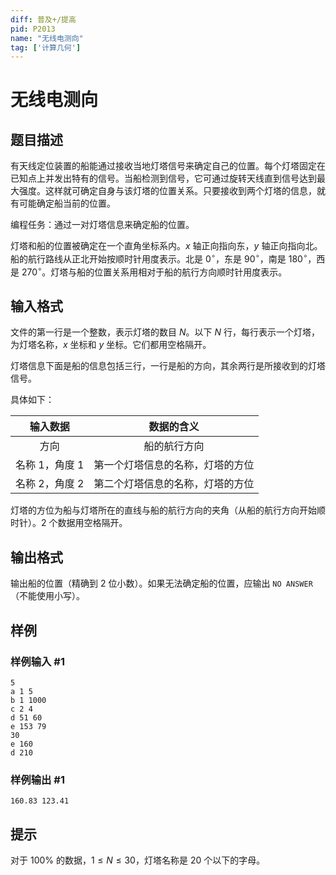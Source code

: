 ```yaml
---
diff: 普及+/提高
pid: P2013
name: "无线电测向"
tag: ['计算几何']
---
```

# 无线电测向
## 题目描述

有天线定位装置的船能通过接收当地灯塔信号来确定自己的位置。每个灯塔固定在已知点上并发出特有的信号。当船检测到信号，它可通过旋转天线直到信号达到最大强度。这样就可确定自身与该灯塔的位置关系。只要接收到两个灯塔的信息，就有可能确定船当前的位置。

编程任务：通过一对灯塔信息来确定船的位置。

灯塔和船的位置被确定在一个直角坐标系内。$x$ 轴正向指向东，$y$ 轴正向指向北。船的航行路线从正北开始按顺时针用度表示。北是 $0^\circ$，东是 $90^\circ$，南是 $180^\circ$，西是 $270^\circ$。灯塔与船的位置关系用相对于船的航行方向顺时针用度表示。

## 输入格式

文件的第一行是一个整数，表示灯塔的数目 $N$。以下 $N$ 行，每行表示一个灯塔，为灯塔名称，$x$ 坐标和 $y$ 坐标。它们都用空格隔开。

灯塔信息下面是船的信息包括三行，一行是船的方向，其余两行是所接收到的灯塔信号。

具体如下：

| 输入数据 | 数据的含义|
| :-: | :-:|
| 方向 | 船的航行方向 |
| 名称 $1$，角度 $1$ | 第一个灯塔信息的名称，灯塔的方位 |
| 名称 $2$，角度 $2$ | 第二个灯塔信息的名称，灯塔的方位 |

灯塔的方位为船与灯塔所在的直线与船的航行方向的夹角（从船的航行方向开始顺时针）。$2$ 个数据用空格隔开。
## 输出格式

输出船的位置（精确到 $2$ 位小数）。如果无法确定船的位置，应输出 `NO ANSWER`（不能使用小写）。

## 样例

### 样例输入 #1
```
5
a 1 5
b 1 1000
c 2 4
d 51 60
e 153 79
30
e 160
d 210
```
### 样例输出 #1
```
160.83 123.41
```
## 提示

对于 $100 \%$ 的数据，$1 \le N \le 30$，灯塔名称是 $20$ 个以下的字母。

